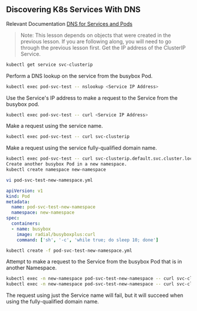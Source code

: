 ## Discovering K8s Services With DNS
Relevant Documentation
[DNS for Services and Pods](https://kubernetes.io/docs/concepts/services-networking/dns-pod-service/)
>Note: This lesson depends on objects that were created in the previous lesson. If you are following along, you will need to go through the previous lesson first.
Get the IP address of the ClusterIP Service.
```bash
kubectl get service svc-clusterip
```
Perform a DNS lookup on the service from the busybox Pod.
```bash
kubectl exec pod-svc-test -- nslookup <Service IP Address>
```
Use the Service's IP address to make a request to the Service from the busybox pod.
```bash
kubectl exec pod-svc-test -- curl <Service IP Address>
```
Make a request using the service name.
```bash
kubectl exec pod-svc-test -- curl svc-clusterip
```
Make a request using the service fully-qualified domain name.
```bash
kubectl exec pod-svc-test -- curl svc-clusterip.default.svc.cluster.local
Create another busybox Pod in a new namespace.
kubectl create namespace new-namespace
```
```bash
vi pod-svc-test-new-namespace.yml
```
```yaml
apiVersion: v1
kind: Pod
metadata:
  name: pod-svc-test-new-namespace
  namespace: new-namespace
spec:
  containers:
  - name: busybox
    image: radial/busyboxplus:curl
    command: ['sh', '-c', 'while true; do sleep 10; done']
```
```bash
kubectl create -f pod-svc-test-new-namespace.yml
```
Attempt to make a request to the Service from the busybox Pod that is in another Namespace.
```bash
kubectl exec -n new-namespace pod-svc-test-new-namespace -- curl svc-clusterip
kubectl exec -n new-namespace pod-svc-test-new-namespace -- curl svc-clusterip.default.svc.cluster.local
```
The request using just the Service name will fail, but it will succeed when using the fully-qualified domain name.